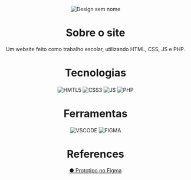 <div align="center">

![Design sem nome](https://user-images.githubusercontent.com/93049899/229869594-6f6fd20c-362b-4aa3-abce-fdc58d133d75.png)

 # Sobre o site
   Um website feito como trabalho escolar, utilizando HTML, CSS, JS e PHP.

  # Tecnologias
  
  <img align="center" alt="HMTL5" src="https://img.shields.io/badge/HTML5-E34F26?style=for-the-badge&logo=html5&logoColor=white" />
  <img align="center" alt="CSS3" src="https://img.shields.io/badge/CSS3-1572B6?style=for-the-badge&logo=css3&logoColor=whit" />
  <img align="center" alt="JS" src="https://img.shields.io/badge/JavaScript-323330?style=for-the-badge&logo=javascript&logoColor=F7DF1E" />
  <img align="center" alt="PHP" src="https://img.shields.io/badge/PHP-777BB4?style=for-the-badge&logo=php&logoColor=white" />
  
  
  # Ferramentas
  <img align="center" alt="VSCODE" src="https://img.shields.io/badge/Visual_Studio_Code-0078D4?style=for-the-badge&logo=visual%20studio%20code&logoColor=white" />
  <img align="center" alt="FIGMA" src="https://img.shields.io/badge/Figma-F24E1E?style=for-the-badge&logo=figma&logoColor=white" />
  

# References

<a href="https://www.figma.com/file/JfnSmHNemEyXhpbknzH3Ok/Site-curso?node-id=1%3A2&t=lY7yAEC6k38uIdbE-1"> ● Prototipo no Figma</a>

 </div>
  
